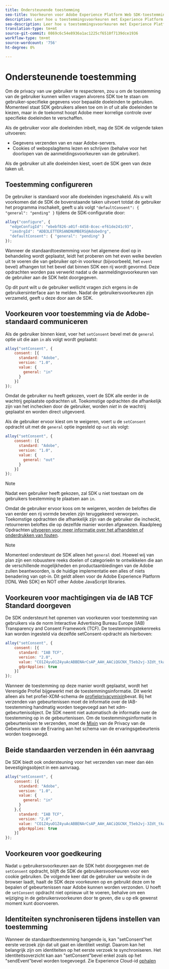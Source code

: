 ```yaml
---
title: Ondersteunende toestemming
seo-title: Voorkeuren voor Adobe Experience Platform Web SDK-toestemming ondersteunen
description: Leer hoe u toestemmingsvoorkeuren met Experience Platform Web SDK kunt ondersteunen
seo-description: Leer hoe u toestemmingsvoorkeuren met Experience Platform Web SDK kunt ondersteunen
translation-type: tm+mt
source-git-commit: 0869c6c54e8936a1ac1225cf6510f7139dce1936
workflow-type: tm+mt
source-wordcount: '756'
ht-degree: 0%

---
```



# Ondersteunende toestemming

Om de privacy van uw gebruiker te respecteren, zou u om de toestemming van de gebruiker kunnen willen vragen alvorens SDK toe te staan om gebruiker-specifieke gegevens voor bepaalde doeleinden te gebruiken. Momenteel staat SDK gebruikers alleen toe om in of uit alle doeleinden te kiezen, maar in de toekomst hoopt Adobe meer korrelige controle over specifieke doeleinden te verschaffen.

Als de gebruiker voor alle doeleinden inbelt, mag de SDK de volgende taken uitvoeren:

* Gegevens verzenden van en naar Adobe-servers.
* Cookies of webopslagitems lezen en schrijven (behalve voor het doorlopen van de aanmeldingsvoorkeuren van de gebruiker).

Als de gebruiker uit alle doeleinden kiest, voert de SDK geen van deze taken uit.

## Toestemming configureren

De gebruiker is standaard voor alle doeleinden ingeschakeld. Als u wilt voorkomen dat de SDK de bovenstaande taken uitvoert totdat de gebruiker het programma inschakelt, geeft u als volgt `"defaultConsent": { "general": "pending" }` tijdens de SDK-configuratie door:

```javascript
alloy("configure", {
  "edgeConfigId": "ebebf826-a01f-4458-8cec-ef61de241c93",
  "imsOrgId": "ADB3LETTERSANDNUMBERS@AdobeOrg",
  "defaultConsent": { "general": "pending" }
});
```

Wanneer de standaardtoestemming voor het algemene doel op in behandeling wordt geplaatst, leidt het proberen om het even welke bevelen uit te voeren die van gebruiker opt-in voorkeur (bijvoorbeeld, het `event` bevel) afhangen tot het bevel dat binnen SDK een rij wordt gevormd. Deze opdrachten worden pas verwerkt nadat u de aanmeldingsvoorkeuren van de gebruiker aan de SDK hebt doorgegeven.

Op dit punt wilt u de gebruiker wellicht vragen zich ergens in de gebruikersinterface aan te melden. Nadat de gebruikersvoorkeuren zijn verzameld, geeft u deze door aan de SDK.

## Voorkeuren voor toestemming via de Adobe-standaard communiceren

Als de gebruiker binnen kiest, voer het `setConsent` bevel met de `general` optie uit die aan `in` als volgt wordt geplaatst:

```javascript
alloy("setConsent", {
    consent: [{
      standard: "Adobe",
      version: "1.0",
      value: {
        general: "in"
      }
    }]
});
```

Omdat de gebruiker nu heeft gekozen, voert de SDK alle eerder in de wachtrij geplaatste opdrachten uit. Toekomstige opdrachten die afhankelijk zijn van het inchecken door de gebruiker, worden _niet_ in de wachtrij geplaatst en worden direct uitgevoerd.

Als de gebruiker ervoor kiest om te weigeren, voert u de `setConsent` opdracht uit met de `general` optie ingesteld op `out` als volgt:

```javascript
alloy("setConsent", {
    consent: [{
      standard: "Adobe",
      version: "1.0",
      value: {
        general: "out"
      }
    }]
});
```

>[!NOTE]
>
>Nadat een gebruiker heeft gekozen, zal SDK u niet toestaan om de gebruikers toestemming te plaatsen aan `in`.

Omdat de gebruiker ervoor koos om te weigeren, worden de beloftes die van eerder een rij vormde bevelen zijn teruggekeerd verworpen. Toekomstige opdrachten die afhankelijk zijn van de gebruiker die incheckt, retourneren beloftes die op dezelfde manier worden afgewezen. Raadpleeg Opdrachten [uitvoeren voor meer informatie over het afhandelen of onderdrukken van fouten](executing-commands.md).

>[!NOTE]
>
>Momenteel ondersteunt de SDK alleen het `general` doel. Hoewel wij van plan zijn een robuustere reeks doelen of categorieën te ontwikkelen die aan de verschillende mogelijkheden en productaanbiedingen van de Adobe zullen beantwoorden, is de huidige implementatie een alles of niets benadering van opt-in.  Dit geldt alleen voor de Adobe Experience Platform [!DNL Web SDK] en NOT other Adobe JavaScript libraries.

## Voorkeuren voor machtigingen via de IAB TCF Standard doorgeven

De SDK ondersteunt het opnemen van voorkeuren voor toestemming van gebruikers via de norm Interactive Advertising Bureau Europe (IAB) Transparency and Consent Framework (TCF). De toestemmingstekenreeks kan worden ingesteld via dezelfde setConsent-opdracht als hierboven:

```javascript
alloy("setConsent", {
    consent: [{
      standard: "IAB TCF",
      version: "2.0",
      value: "CO1Z4yuO1Z4yuAcABBENArCsAP_AAH_AACiQGCNX_T5eb2vj-3Zdt_tkaYwf55y3o-wzhhaIse8NwIeH7BoGP2MwvBX4JiQCGBAkkiKBAQdtHGhcCQABgIhRiTKMYk2MjzNKJLJAilsbe0NYCD9mnsHT3ZCY70--u__7P3fAwQgkwVLwCRIWwgJJs0ohTABCOICpBwCUEIQEClhoACAnYFAR6gAAAIDAACAAAAEEEBAIABAAAkIgAAAEBAKACIBAACAEaAhAARIEAsAJEgCAAVA0JACKIIQBCDgwCjlACAoAAAAA.YAAAAAAAAAAA",
      gdprApplies: true
    }]
});
```

Wanneer de toestemming op deze manier wordt geplaatst, wordt het Verenigde Profiel bijgewerkt met de toestemmingsinformatie. Dit werkt alleen als het profiel-XDM-schema de [profielprivacymixin](https://github.com/adobe/xdm/blob/master/docs/reference/context/profile-privacy.schema.md)bevat. Bij het verzenden van gebeurtenissen moet de informatie over de IAB-toestemming handmatig worden toegevoegd aan het xdm-gebeurtenisobject. De SDK neemt niet automatisch de informatie over de toestemming op in de gebeurtenissen. Om de toestemmingsinformatie in gebeurtenissen te verzenden, moet de [Mixin](https://github.com/adobe/xdm/blob/master/docs/reference/context/experienceevent-privacy.schema.md) van de Privacy van de Gebeurtenis van de Ervaring aan het schema van de ervaringsgebeurtenis worden toegevoegd.

## Beide standaarden verzenden in één aanvraag

De SDK biedt ook ondersteuning voor het verzenden van meer dan één bevestigingsobject in een aanvraag.

```javascript
alloy("setConsent", {
    consent: [{
      standard: "Adobe",
      version: "1.0",
      value: {
        general: "in"
      }
    },{
      standard: "IAB TCF",
      version: "2.0",
      value: "CO1Z4yuO1Z4yuAcABBENArCsAP_AAH_AACiQGCNX_T5eb2vj-3Zdt_tkaYwf55y3o-wzhhaIse8NwIeH7BoGP2MwvBX4JiQCGBAkkiKBAQdtHGhcCQABgIhRiTKMYk2MjzNKJLJAilsbe0NYCD9mnsHT3ZCY70--u__7P3fAwQgkwVLwCRIWwgJJs0ohTABCOICpBwCUEIQEClhoACAnYFAR6gAAAIDAACAAAAEEEBAIABAAAkIgAAAEBAKACIBAACAEaAhAARIEAsAJEgCAAVA0JACKIIQBCDgwCjlACAoAAAAA.YAAAAAAAAAAA",
      gdprApplies: true
    }]
});
```

## Voorkeuren voor goedkeuring

Nadat u gebruikersvoorkeuren aan de SDK hebt doorgegeven met de `setConsent` opdracht, blijft de SDK de gebruikersvoorkeuren voor een cookie gebruiken. De volgende keer dat de gebruiker uw website in de browser laadt, haalt de SDK deze voorkeuren op en gebruikt deze om te bepalen of gebeurtenissen naar Adobe kunnen worden verzonden. U hoeft de `setConsent` opdracht niet opnieuw uit te voeren, behalve om een wijziging in de gebruikersvoorkeuren door te geven, die u op elk gewenst moment kunt doorvoeren.

## Identiteiten synchroniseren tijdens instellen van toestemming

Wanneer de standaardtoestemming hangende is, kan &quot;setConsent&quot;het eerste verzoek zijn dat uit gaat en identiteit vestigt. Daarom kan het belangrijk zijn om identiteiten op het eerste verzoek te synchroniseren. Het identiteitsoverzicht kan aan &quot;setConsent&quot;bevel enkel zoals op het &quot;sendEvent&quot;bevel worden toegevoegd. Zie Experience Cloud-id [ophalen](./identity.md)

